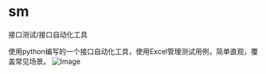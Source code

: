 # sm
接口测试/接口自动化工具

使用python编写的一个接口自动化工具，使用Excel管理测试用例，简单直观，覆盖常见场景。
![Image](https://github.com/tianfuzhiguo/sm/blob/master/20200601100509235.png)
